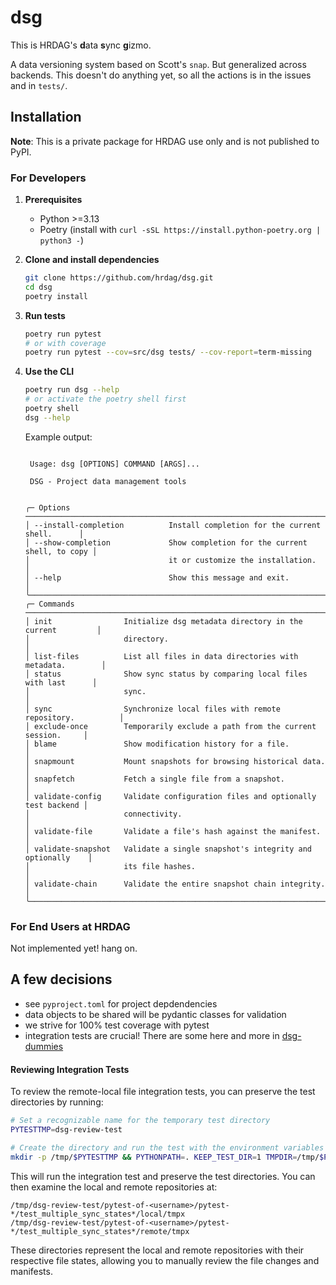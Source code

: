 # dsg

This is HRDAG's **d**ata **s**ync **g**izmo.

A data versioning system based on Scott's `snap`. But generalized across backends. This doesn't do anything yet, so all the actions is in the issues and in `tests/`.

## Installation

**Note**: This is a private package for HRDAG use only and is not published to PyPI.

### For Developers

1. **Prerequisites**
   - Python >=3.13
   - Poetry (install with `curl -sSL https://install.python-poetry.org | python3 -`)

2. **Clone and install dependencies**
   ```bash
   git clone https://github.com/hrdag/dsg.git
   cd dsg
   poetry install
   ```

3. **Run tests**
   ```bash
   poetry run pytest
   # or with coverage
   poetry run pytest --cov=src/dsg tests/ --cov-report=term-missing
   ```

4. **Use the CLI**
   ```bash
   poetry run dsg --help
   # or activate the poetry shell first
   poetry shell
   dsg --help
   ```

   Example output:
   <!--- CLI help output start --->
   ```
                                                                                   
    Usage: dsg [OPTIONS] COMMAND [ARGS]...                                         
                                                                                   
    DSG - Project data management tools                                            
                                                                                   
                                                                                   
   ╭─ Options ────────────────────────────────────────────────────────────────────╮
   │ --install-completion          Install completion for the current shell.      │
   │ --show-completion             Show completion for the current shell, to copy │
   │                               it or customize the installation.              │
   │ --help                        Show this message and exit.                    │
   ╰──────────────────────────────────────────────────────────────────────────────╯
   ╭─ Commands ───────────────────────────────────────────────────────────────────╮
   │ init                Initialize dsg metadata directory in the current         │
   │                     directory.                                               │
   │ list-files          List all files in data directories with metadata.        │
   │ status              Show sync status by comparing local files with last      │
   │                     sync.                                                    │
   │ sync                Synchronize local files with remote repository.          │
   │ exclude-once        Temporarily exclude a path from the current session.     │
   │ blame               Show modification history for a file.                    │
   │ snapmount           Mount snapshots for browsing historical data.            │
   │ snapfetch           Fetch a single file from a snapshot.                     │
   │ validate-config     Validate configuration files and optionally test backend │
   │                     connectivity.                                            │
   │ validate-file       Validate a file's hash against the manifest.             │
   │ validate-snapshot   Validate a single snapshot's integrity and optionally    │
   │                     its file hashes.                                         │
   │ validate-chain      Validate the entire snapshot chain integrity.            │
   ╰──────────────────────────────────────────────────────────────────────────────╯
   
   ```
   <!--- CLI help output end --->

### For End Users at HRDAG

Not implemented yet! hang on.

## A few decisions
* see `pyproject.toml` for project depdendencies
* data objects to be shared will be pydantic classes for validation
* we strive for 100% test coverage with pytest
* integration tests are crucial! There are some here and more in [dsg-dummies](https://github.com/HRDAG/dsg-dummies)

#### Reviewing Integration Tests

To review the remote-local file integration tests, you can preserve the test directories by running:

```bash
# Set a recognizable name for the temporary test directory
PYTESTTMP=dsg-review-test

# Create the directory and run the test with the environment variables
mkdir -p /tmp/$PYTESTTMP && PYTHONPATH=. KEEP_TEST_DIR=1 TMPDIR=/tmp/$PYTESTTMP pytest -v tests/test_manifest_integration.py::test_multiple_sync_states
```

This will run the integration test and preserve the test directories. You can then examine the local and remote repositories at:

```
/tmp/dsg-review-test/pytest-of-<username>/pytest-*/test_multiple_sync_states*/local/tmpx
/tmp/dsg-review-test/pytest-of-<username>/pytest-*/test_multiple_sync_states*/remote/tmpx
```

These directories represent the local and remote repositories with their respective file states, allowing you to manually review the file changes and manifests.

<!-- done -->
